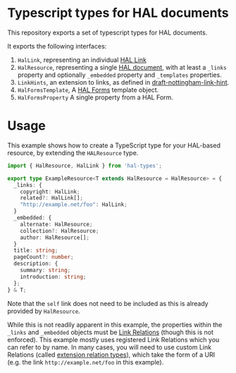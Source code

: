 Typescript types for HAL documents
==================================

This repository exports a set of typescript types for
HAL documents.

It exports the following interfaces:

1. `HalLink`, representing an individual [HAL Link][1]
2. `HalResource`, representing a single [HAL document][2], with at least a
   `_links` property and optionally `_embedded` property and `_templates` properties.
3. `LinkHints`, an extension to links, as defined in [draft-nottingham-link-hint][3].
4. `HalFormsTemplate`, A [HAL Forms][4] template object.
5. `HalFormsProperty` A single property from a HAL Form.

[1]: https://tools.ietf.org/html/draft-kelly-json-hal-00#section-5
[2]: https://tools.ietf.org/html/draft-kelly-json-hal-00#section-4
[3]: https://tools.ietf.org/html/draft-nottingham-link-hint
[4]: http://rwcbook.github.io/hal-forms/

# Usage

This example shows how to create a TypeScript type for your HAL-based resource, by extending the `HALResource` type.
```TypeScript
import { HalResource, HalLink } from 'hal-types';

export type ExampleResource<T extends HalResource = HalResource> = {
  _links: {
    copyright: HalLink;
    related?: HalLink[];
    "http://example.net/foo": HalLink;
  }
  _embedded: {
    alternate: HalResource;
    collection?: HalResource;
    author: HalResource[];
  }
  title: string;
  pageCount?: number;
  description: {
    summary: string;
    introduction: string;
  };
} & T;
```
Note that the `self` link does not need to be included as this is already provided by `HalResource`.

While this is not readily apparent in this example, the properties within the `_links` and `_embedded` objects must be [Link Relations](https://www.iana.org/assignments/link-relations/link-relations.xhtml) (though this is not enforced). This example mostly uses registered Link Relations which you can refer to by name. In many cases, you will need to use custom Link Relations (called [extension relation types](https://www.rfc-editor.org/rfc/rfc8288.html#section-2.1.2)), which take the form of a URI (e.g. the link `http://example.net/foo` in this example).
